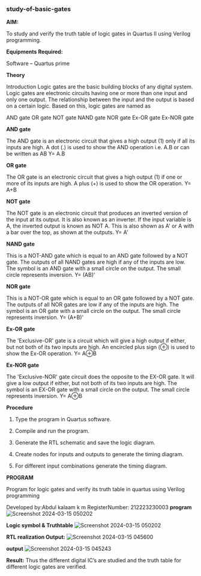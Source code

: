 ### study-of-basic-gates

**AIM:** 

To study and verify the truth table of logic gates in Quartus II using Verilog programming.

**Equipments Required:**

Software – Quartus prime 

**Theory**

Introduction Logic gates are the basic building blocks of any digital system. Logic gates are electronic circuits having one or more than one input and only one output. The relationship between the input and the output is based on a certain logic. Based on this, logic gates are named as

AND gate OR gate NOT gate NAND gate NOR gate Ex-OR gate Ex-NOR gate

**AND gate**

The AND gate is an electronic circuit that gives a high output (1) only if all its inputs are high. A dot (.) is used to show the AND operation i.e. A.B or can be written as AB
Y= A.B

**OR gate** 

The OR gate is an electronic circuit that gives a high output (1) if one or more of its inputs are high. A plus (+) is used to show the OR operation.
Y= A+B

**NOT gate**

The NOT gate is an electronic circuit that produces an inverted version of the input at its output. It is also known as an inverter. If the input variable is A, the inverted output is known as NOT A. This is also shown as A' or A with a bar over the top, as shown at the outputs.
Y= A'

**NAND gate**

This is a NOT-AND gate which is equal to an AND gate followed by a NOT gate. The outputs of all NAND gates are high if any of the inputs are low. The symbol is an AND gate with a small circle on the output. The small circle represents inversion.
Y= (AB)’

**NOR gate**

This is a NOT-OR gate which is equal to an OR gate followed by a NOT gate. The outputs of all NOR gates are low if any of the inputs are high. The symbol is an OR gate with a small circle on the output. The small circle represents inversion.
Y= (A+B)’

**Ex-OR gate**

The 'Exclusive-OR' gate is a circuit which will give a high output if either, but not both of its two inputs are high. An encircled plus sign (⊕) is used to show the Ex-OR operation.
Y= A⊕B

**Ex-NOR gate**

The 'Exclusive-NOR' gate circuit does the opposite to the EX-OR gate. It will give a low output if either, but not both of its two inputs are high. The symbol is an EX-OR gate with a small circle on the output. The small circle represents inversion.
Y= A⊕B

**Procedure** 

1.	Type the program in Quartus software.

2.	Compile and run the program.

3.	Generate the RTL schematic and save the logic diagram.

4.	Create nodes for inputs and outputs to generate the timing diagram.

5.	For different input combinations generate the timing diagram.


**PROGRAM**

Program for logic gates and verify its truth table in quartus using Verilog programming

 Developed by:Abdul kalaam k m
 RegisterNumber: 212223230003
 **program**
 ![Screenshot 2024-03-15 050202](https://github.com/dfghytr/study-of-basic-gates/assets/138970628/6e61121e-5b2b-446b-84d1-a4354788a55f)

 
**Logic symbol & Truthtable**
![Screenshot 2024-03-15 050202](https://github.com/dfghytr/study-of-basic-gates/assets/138970628/3bfa9b44-6095-4fd2-973c-77542ebc64e8)


**RTL realization Output:** 
![Screenshot 2024-03-15 045600](https://github.com/dfghytr/study-of-basic-gates/assets/138970628/7cafcf5a-c6da-43b0-8e67-0677919ed86a)


**output**
![Screenshot 2024-03-15 045243](https://github.com/dfghytr/study-of-basic-gates/assets/138970628/486627a9-9bc8-493a-8e48-f5000e33831f)


**Result:**
Thus the different digital IC’s are studied and the truth table for different logic gates are verified.


